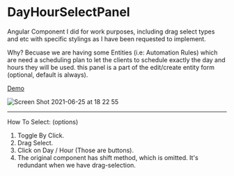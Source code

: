 # DayHourSelectPanel

Angular Component I did for work purposes, including drag select types and etc with specific stylings as I have been requested to implement.

Why?
Becuase we are having some Entities (i.e: Automation Rules)
which are need a scheduling plan to let the clients to schedule exactly the day and hours they will be used.
this panel is a part of the edit/create entity form (optional, default is always).

<a href="https://chapost1.github.io/day-hour-select-panel/" target="_blank">Demo</a>

![Screen Shot 2021-06-25 at 18 22 55](https://user-images.githubusercontent.com/39523779/123447356-6d6b3600-d5e2-11eb-8795-faf896431b18.png)

<hr>

How To Select: (options)
1. Toggle By Click.
2. Drag Select.
3. Click on Day / Hour (Those are buttons).
4. The original component has shift method, which is omitted. It's redundant when we have drag-selection.
